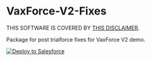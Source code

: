 # VaxForce-V2-Fixes
THIS SOFTWARE IS COVERED BY [THIS DISCLAIMER](https://raw.githubusercontent.com/thedges/Disclaimer/master/disclaimer.txt).

Package for post trialforce fixes for VaxForce V2 demo.

<a href="https://githubsfdeploy.herokuapp.com">
  <img alt="Deploy to Salesforce"
       src="https://raw.githubusercontent.com/afawcett/githubsfdeploy/master/deploy.png">
</a>
